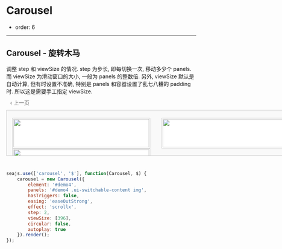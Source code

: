 # Carousel

- order: 6

---


<h2>Carousel - 旋转木马</h2>

调整 step 和 viewSize 的情况. step 为步长, 即每切换一次, 移动多少个 panels. 而 viewSize 为滑动窗口的大小, 一般为 panels 的整数倍.
另外, viewSize 默认是自动计算, 但有时设置不准确, 特别是 panels 和容器设置了乱七八糟的 padding 时. 所以这是需要手工指定 viewSize.


<style>
    .scrollable {
        position: relative;
        width: 794px;
        margin: 40px 0;
    }
    .scrollable .prev, .scrollable .next {
        position: absolute;
        top: -30px;
        color: #666;
        cursor: pointer;
    }
    .scrollable .prev { 
        left: 10px; 
    }
    .scrollable .next { right: 10px; }
    .scrollable .disable { color: #ddd; cursor: default; }

    .scroller {
        width: 792px;
        height: 120px;
        border: 1px solid #ccc;
        background-color: #F9F9F9;
        overflow: hidden;
    }
    .scroller .ui-switchable-content {
        padding: 20px 0;
        height: 81px;
    }
    .scroller .ui-switchable-content img {
        float: left;
        width: 360px;
        height: 75px;
        padding: 2px;
        margin: 0 15px;
        background-color: #fff;
        border: 1px solid #ccc;
        display: inline !important; /* fix ie6 双边距 bug */
    }
</style>


<div id="demo4" class="section scrollable">
    <span class="prev" data-role="prev">&lsaquo; 上一页</span>
    <span class="next" data-role="next">下一页 &rsaquo;</span>
    <div class="scroller">
        <div class="ui-switchable-content" data-role="content">
            <img src="https://i.alipayobjects.com/e/201306/SzpUxptFt.png" alt="" class="ui-switchable-panel">
            <img src="https://i.alipayobjects.com/e/201306/SzpaKukGz.png" alt="" class="ui-switchable-panel">
            <img src="https://i.alipayobjects.com/e/201306/SzpBApQi5.png" alt="" class="ui-switchable-panel">
        </div>
    </div>
</div>



````javascript
seajs.use(['carousel', '$'], function(Carousel, $) {
    carousel = new Carousel({
        element: '#demo4',
        panels: '#demo4 .ui-switchable-content img',
        hasTriggers: false,
        easing: 'easeOutStrong',
        effect: 'scrollx',
        step: 2,
        viewSize: [396],
        circular: false,
        autoplay: true
    }).render();
});


````